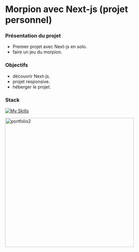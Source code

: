 # Morpion avec Next-js (projet personnel)



### Présentation du projet

- Premier projet avec Next-js en solo.
- faire un jeu du morpion.

### Objectifs

- découvrir Next-js.
- projet responsive.
- héberger le projet.

### Stack

[![My Skills](https://skillicons.dev/icons?i=ts,nextjs,css,github,git,vscode)](https://skillicons.dev)

<p>
  <img src="https://github.com/PierreMerlaud/morpion/assets/114992735/4b29958e-84d6-4b6a-b0c0-98168e802793" alt="portfolio2" width="410" style="margin: auto;">
</p>
